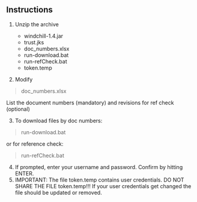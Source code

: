 ## Instructions
1. Unzip the archive 
   - windchill-1.4.jar 
   - trust.jks
   - doc_numbers.xlsx
   - run-download.bat
   - run-refCheck.bat
   - token.temp
   

2. Modify 
> doc_numbers.xlsx

List the document numbers (mandatory) and revisions for ref check (optional)

3. To download files by doc numbers:
> run-download.bat

or for reference check:
> run-refCheck.bat

4. If prompted, enter your username and password. Confirm by hitting ENTER.
6. IMPORTANT: The file token.temp contains user credentials. DO NOT SHARE THE FILE token.temp!!! If your user credentials get changed the file should be updated or removed.